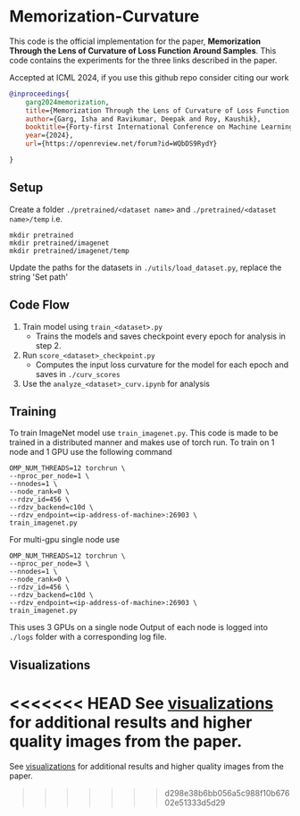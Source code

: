 # Memorization-Curvature

This code is the official implementation for the paper, 
**Memorization Through the Lens of Curvature of Loss Function Around Samples**. This code contains the experiments for the three links described in the paper.

Accepted at ICML 2024, if you use this github repo consider citing our work
```bibtex
@inproceedings{
    garg2024memorization,
    title={Memorization Through the Lens of Curvature of Loss Function Around Samples},
    author={Garg, Isha and Ravikumar, Deepak and Roy, Kaushik},
    booktitle={Forty-first International Conference on Machine Learning},
    year={2024},
    url={https://openreview.net/forum?id=WQbDS9RydY}

}
```

## Setup
Create a folder ```./pretrained/<dataset name>``` and ```./pretrained/<dataset name>/temp```
i.e. 
```
mkdir pretrained
mkdir pretrained/imagenet
mkdir pretrained/imagenet/temp
```

Update the paths for the datasets in  ```./utils/load_dataset.py```, replace the string 'Set path'

## Code Flow
1. Train model using ```train_<dataset>.py```
    * Trains the models and saves checkpoint every epoch for analysis in step 2.
2. Run ```score_<dataset>_checkpoint.py```
    * Computes the input loss curvature for the model for each epoch and saves in ```./curv_scores```
3. Use the ```analyze_<dataset>_curv.ipynb``` for analysis

## Training
To train ImageNet model use ```train_imagenet.py```. This code is made to be trained in a distributed manner and makes use of torch run.
To train on 1 node and 1 GPU use the following command
```
OMP_NUM_THREADS=12 torchrun \
--nproc_per_node=1 \
--nnodes=1 \
--node_rank=0 \
--rdzv_id=456 \
--rdzv_backend=c10d \
--rdzv_endpoint=<ip-address-of-machine>:26903 \ 
train_imagenet.py
```
For multi-gpu single node use
```
OMP_NUM_THREADS=12 torchrun \
--nproc_per_node=3 \
--nnodes=1 \
--node_rank=0 \
--rdzv_id=456 \
--rdzv_backend=c10d \
--rdzv_endpoint=<ip-address-of-machine>:26903 \ 
train_imagenet.py
```
This uses 3 GPUs on a single node
Output of each node is logged into ```./logs``` folder with a corresponding log file.

## Visualizations
<<<<<<< HEAD
See [visualizations](./images/readme.md) for additional results and higher quality images from the paper.
=======
See [visualizations](./images/readme.md) for additional results and higher quality images from the paper.
>>>>>>> d298e38b6bb056a5c988f10b67602e51333d5d29
